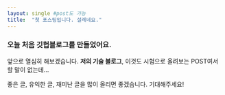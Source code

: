 ```yaml
---
layout: single #post도 가능
title:  "첫 포스팅입니다. 설레네요."
---
```


### 오늘 처음 깃헙블로그를 만들었어요.

앞으로 열심히 해보겠습니다.
**저의 기술 블로그**, 이것도 시험으로 올려보는 POST여서 할 말이 없는데...

좋은 글, 유익한 글, 재미난 글을 많이 올리면 좋겠습니다.
기대해주세요!

